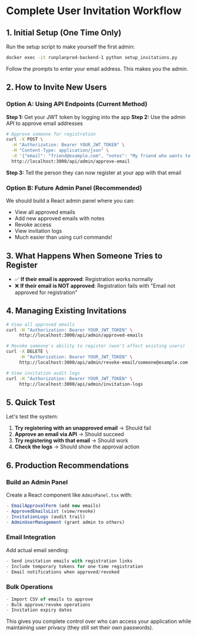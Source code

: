 # Complete User Invitation Workflow

## 1. Initial Setup (One Time Only)

Run the setup script to make yourself the first admin:

```bash
docker exec -it runplanprod-backend-1 python setup_invitations.py
```

Follow the prompts to enter your email address. This makes you the admin.

## 2. How to Invite New Users

### Option A: Using API Endpoints (Current Method)

**Step 1:** Get your JWT token by logging into the app
**Step 2:** Use the admin API to approve email addresses

```bash
# Approve someone for registration
curl -X POST \
  -H "Authorization: Bearer YOUR_JWT_TOKEN" \
  -H "Content-Type: application/json" \
  -d '{"email": "friend@example.com", "notes": "My friend who wants to use the app"}' \
  http://localhost:3000/api/admin/approve-email
```

**Step 3:** Tell the person they can now register at your app with that email

### Option B: Future Admin Panel (Recommended)

We should build a React admin panel where you can:
- View all approved emails
- Add new approved emails with notes
- Revoke access
- View invitation logs
- Much easier than using curl commands!

## 3. What Happens When Someone Tries to Register

- ✅ **If their email is approved**: Registration works normally
- ❌ **If their email is NOT approved**: Registration fails with "Email not approved for registration"

## 4. Managing Existing Invitations

```bash
# View all approved emails
curl -H "Authorization: Bearer YOUR_JWT_TOKEN" \
     http://localhost:3000/api/admin/approved-emails

# Revoke someone's ability to register (won't affect existing users)
curl -X DELETE \
     -H "Authorization: Bearer YOUR_JWT_TOKEN" \
     http://localhost:3000/api/admin/revoke-email/someone@example.com

# View invitation audit logs
curl -H "Authorization: Bearer YOUR_JWT_TOKEN" \
     http://localhost:3000/api/admin/invitation-logs
```

## 5. Quick Test

Let's test the system:

1. **Try registering with an unapproved email** → Should fail
2. **Approve an email via API** → Should succeed
3. **Try registering with that email** → Should work
4. **Check the logs** → Should show the approval action

## 6. Production Recommendations

### Build an Admin Panel
Create a React component like `AdminPanel.tsx` with:
```typescript
- EmailApprovalForm (add new emails)
- ApprovedEmailsList (view/revoke)
- InvitationLogs (audit trail)
- AdminUserManagement (grant admin to others)
```

### Email Integration
Add actual email sending:
```typescript
- Send invitation emails with registration links
- Include temporary tokens for one-time registration
- Email notifications when approved/revoked
```

### Bulk Operations
```typescript
- Import CSV of emails to approve
- Bulk approve/revoke operations
- Invitation expiry dates
```

This gives you complete control over who can access your application while maintaining user privacy (they still set their own passwords). 
